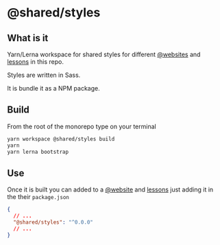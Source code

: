 # @shared/styles

## What is it

Yarn/Lerna workspace for shared styles for different [@websites][@websites] and [lessons][@lessons] in this repo.

Styles are written in Sass.

It is bundle it as a NPM package.

## Build

From the root of the monorepo type on your terminal

```sh
yarn workspace @shared/styles build
yarn
yarn lerna bootstrap
```

## Use

Once it is built you can added to a [@website][@websites] and [lessons][@lessons] just adding it in the their `package.json`

```json
{
  // ...
  "@shared/styles": "^0.0.0"
  // ...
}
```

[react]: https://reactjs.org/
[@websites]: ../../@websites/readme.md
[@lessons]: ../lessons/readme.md
